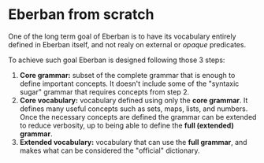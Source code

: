 # Eberban from scratch

One of the long term goal of Eberban is to have its vocabulary entirely defined
in Eberban itself, and not realy on external or _opaque_ predicates.

To achieve such goal Eberban is designed following those 3 steps:

1. __Core grammar:__ subset of the complete grammar that is enough to define
   important concepts. It doesn't include some of the "syntaxic sugar" grammar
   that requires concepts from step 2.
2. __Core vocabulary:__ vocabulary defined using only the __core grammar__. It
   defines many useful concepts such as sets, maps, lists, and numbers. Once the
   necessary concepts are defined the grammar can be extended to reduce
   verbosity, up to being able to define the __full (extended) grammar__.
3. __Extended vocabulary:__ vocabulary that can use the __full grammar__, and
   makes what can be considered the "official" dictionary.